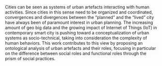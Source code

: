 Cities can be seen as systems of urban artefacts interacting with human activities. Since cities
in this sense need to be organized and coordinated, convergences and divergences between
the “planned” and the “lived” city have always been of paramount interest in urban planning.
The increasing amount of geo big data and the growing impact of Internet of Things (IoT) in
contemporary smart city is pushing toward a conceptualization of urban systems as socio-technical, taking into
consideration the complexity of human behaviors. This work contributes to this view by proposing
an ontological analysis of urban artefacts and their roles, focusing in particular on the
difference between social roles and functional roles through the prism of social practices.
